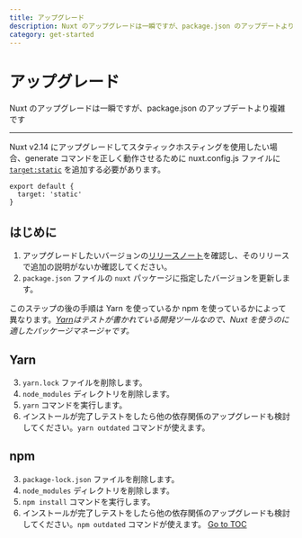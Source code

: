 ```yaml
---
title: アップグレード
description: Nuxt のアップグレードは一瞬ですが、package.json のアップデートより複雑です
category: get-started
---
```

# アップグレード

Nuxt のアップグレードは一瞬ですが、package.json のアップデートより複雑です

---

Nuxt v2.14 にアップグレードしてスタティックホスティングを使用したい場合、generate コマンドを正しく動作させるために nuxt.config.js ファイルに [`target:static`](./features/deployment-targets#static-hosting) を追加する必要があります。

```js{}[nuxt.config.js]
export default {
  target: 'static'
}
```

## はじめに

1. アップグレードしたいバージョンの[リリースノート](/releases)を確認し、そのリリースで追加の説明がないか確認してください。
2. `package.json` ファイルの `nuxt` パッケージに指定したバージョンを更新します。

このステップの後の手順は Yarn を使っているか npm を使っているかによって異なります。_[Yarn](https://yarnpkg.com/en/docs/usage)はテストが書かれている開発ツールなので、Nuxt を使うのに適したパッケージマネージャです。_

## Yarn

3. `yarn.lock` ファイルを削除します。
4. `node_modules` ディレクトリを削除します。
5. `yarn` コマンドを実行します。
6. インストールが完了しテストをしたら他の依存関係のアップグレードも検討してください。`yarn outdated` コマンドが使えます。

## npm

3. `package-lock.json` ファイルを削除します。
4. `node_modules` ディレクトリを削除します。
5. `npm install` コマンドを実行します。
6. インストールが完了しテストをしたら他の依存関係のアップグレードも検討してください。`npm outdated` コマンドが使えます。
<span style='float: footnote;'><a href="../index.html#toc">Go to TOC</a></span>
